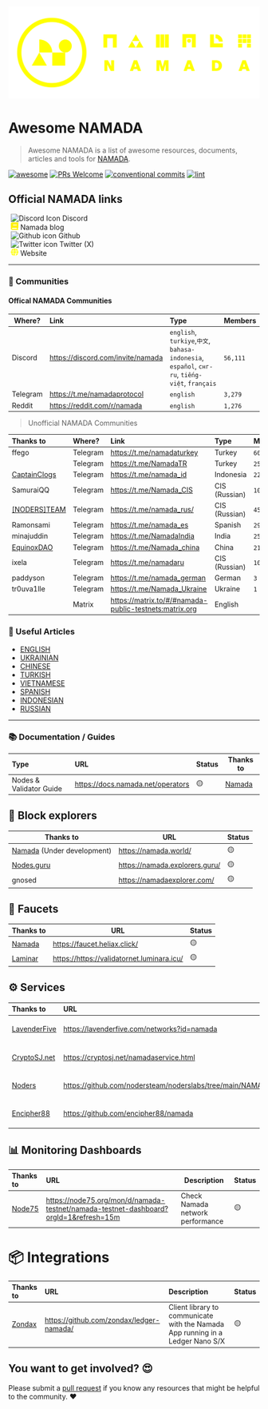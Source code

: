 <picture class="banner-logo-container">
  <source media="(prefers-color-scheme: dark)" srcset="./assets/logo_namada_for_dark_mode.svg">
  <source media="(prefers-color-scheme: light)" srcset="./assets/logo_namada_for_light_mode.svg">
  <img alt="namada_logo_banner" src="./assets/logo_namada_for_dark_mode.svg" id="banner-logo">
</picture>

# Awesome NAMADA

> Awesome NAMADA is a list of awesome resources, documents, articles and tools for [NAMADA](https://namada.net).

[![awesome](https://cdn.rawgit.com/sindresorhus/awesome/d7305f38d29fed78fa85652e3a63e154dd8e8829/media/badge.svg?style=for-the-badge)](https://github.com/anoma/namada-awesome)
[![PRs Welcome](https://img.shields.io/badge/PRs-welcome-brightgreen.svg?style=for-the-badge)](https://makeapullrequest.com)
[![conventional commits](https://img.shields.io/badge/Conventional%20Commits-1.0.0-yellow.svg?style=for-the-badge&logo=conventionalcommits)](https://conventionalcommits.org)
[![lint](https://img.shields.io/github/actions/workflow/status/mellifera-labs/namada-awesome/lint.yml?label=Lint&style=for-the-badge&logo=github)](https://github.com/mellifera-labs/namada-awesome/actions/workflows/lint.yml)

## Official NAMADA links

<div>
  <a href="https://discord.com/invite/namada" style="text-decoration: none; margin-left: 5px; display: inline-block;">
    <picture>
      <source media="(prefers-color-scheme: dark)" srcset="https://cdn.simpleicons.org/discord/yellow">
      <source media="(prefers-color-scheme: light)" srcset="https://cdn.simpleicons.org/discord/black">
      <img height="15" width="15" alt="Discord Icon" src="https://cdn.simpleicons.org/discord/yellow">
    </picture> Discord
  </a>
</div>

<div>
  <a href="https://namada.net/blog" style="text-decoration: none; margin-left: 5px; display: inline-block;">
    <picture>
      <source media="(prefers-color-scheme: dark)" srcset="./assets/blog-yellow.svg">
      <source media="(prefers-color-scheme: light)" srcset="./assets/blog-black.svg">
      <img height="15" width="15" alt="Medium icon" src="./assets/blog-yellow.svg">
    </picture> Namada blog
  </a>
</div>

<div>
  <a href="https://github.com/anoma/namada" style="text-decoration: none; margin-left: 5px; display: inline-block;">
    <picture>
      <source media="(prefers-color-scheme: dark)" srcset="https://cdn.simpleicons.org/github/yellow">
      <source media="(prefers-color-scheme: light)" srcset="https://cdn.simpleicons.org/github/black">
      <img height="15" width="15" alt="Github icon" src="https://cdn.simpleicons.org/github/yellow">
    </picture> Github
  </a>
</div>

<div>
  <a href="https://twitter.com/namada" style="text-decoration: none; margin-left: 5px; display: inline-block;">
    <picture>
      <source media="(prefers-color-scheme: dark)" srcset="https://cdn.simpleicons.org/x/yellow">
      <source media="(prefers-color-scheme: light)" srcset="https://cdn.simpleicons.org/x/black">
      <img height="15" width="15" alt="Twitter icon" src="https://cdn.simpleicons.org/x/yellow">
    </picture> Twitter (X)
  </a>
</div>

<div>
  <a href="https://namada.net" style="text-decoration: none; margin-left: 5px; display: inline-block;">
    <picture>
      <source media="(prefers-color-scheme: dark)" srcset="./assets/globe-yellow.svg">
      <source media="(prefers-color-scheme: light)" srcset="./assets/globe-black.svg">
      <img height="15" width="15" alt="Website icon" src="./assets/globe-yellow.svg">
    </picture>  Website
  </a>
</div>

---

### 🤝 Communities

#### **Offical NAMADA Communities**

| Where?   | Link                                | Type                                                                                           | Members                      |
| -------- |:----------------------------------- |:---------------------------------------------------------------------------------------------- |:---------------------------- |
| Discord  | <https://discord.com/invite/namada> | `english`, `turkiye`,`中文`, `bahasa-indonesia`, `español`, `снг-ru`, `tiếng-việt`, `français` | <!--members_count-->`56,111` |
| Telegram | <https://t.me/namadaprotocol>       | `english`                                                                                      | <!--members_count-->`3,279`  |
| Reddit   | <https://reddit.com/r/namada>       | `english`                                                                                      | <!--members_count-->`1,276`  |
  
> Unofficial NAMADA Communities

| Thanks to                                        | Where?   | Link                          | Type          | Members                  |
|:------------------------------------------------ |:-------- |:----------------------------- |:------------- |:------------------------ |
| ffego                                            | Telegram | <https://t.me/namadaturkey>   | Turkey        | <!--members_count-->`602` |
|                                                  | Telegram | <https://t.me/NamadaTR>       | Turkey        | <!--members_count-->`255` |
| [CaptainClogs](https://twitter.com/captainclogs) | Telegram | <https://t.me/namada_id>      | Indonesia     | <!--members_count-->`222` |
| SamuraiQQ                                        | Telegram | <https://t.me/Namada_CIS>     | CIS (Russian) | <!--members_count-->`100` |
| [[NODERS]TEAM](https://noders.team/)             | Telegram | <https://t.me/namada_rus/>    | CIS (Russian) | <!--members_count-->`45` |
| Ramonsami                                        | Telegram | <https://t.me/namada_es>      | Spanish       | <!--members_count-->`29` |
| minajuddin                                       | Telegram | <https://t.me/NamadaIndia>    | India         | <!--members_count-->`25` |
| [EquinoxDAO](https://www.equinoxdao.xyz)         | Telegram | <https://t.me/Namada_china>   | China         | <!--members_count-->`21` |
| ixela                                            | Telegram | <https://t.me/namadaru>       | CIS (Russian) | <!--members_count-->`10` |
| paddyson                                         | Telegram | <https://t.me/namada_german>  | German        | <!--members_count-->`3` |
| tr0uva1lle                                       | Telegram | <https://t.me/Namada_Ukraine> | Ukraine       | <!--members_count-->`1` |
|                                                  | Matrix   | <https://matrix.to/#/#namada-public-testnets:matrix.org> | English |    |
### 📰 Useful Articles

- [ENGLISH](./articles/ENGLISH.md)
- [UKRAINIAN](./articles/UKRAINIAN.md)
- [CHINESE](./articles/chinese.md)
- [TURKISH](./articles/turkish.md)
- [VIETNAMESE](./articles/vietnamese.md)
- [SPANISH](./articles/spanish.md)
- [INDONESIAN](./articles/indonesian.md)
- [RUSSIAN](./articles/russian.md)

---

### 📚 Documentation / Guides

| Type                    | URL                                 | Status | Thanks to                    |
|:----------------------- |:----------------------------------- | ------ | ---------------------------- |
| Nodes & Validator Guide | <https://docs.namada.net/operators> | 🟡     | [Namada](https://namada.net) |

## 🔭 Block explorers

| Thanks to                                        | URL                              | Status |
| ------------------------------------------------ | -------------------------------- | ------ |
| [Namada](https://namada.net) (Under development) | <https://namada.world/>          | 🟡     |
| [Nodes.guru](https://nodes.guru/)                | <https://namada.explorers.guru/> | 🟡     |
| gnosed                                           | <https://namadaexplorer.com/>    | 🟡     |

## 🚰 Faucets

| Thanks to | URL                            | Status |
| --------- | ------------------------------ | ------ |
| [Namada](https://namada.net)    | <https://faucet.heliax.click/> | 🟡     |
| [Laminar](https://luminara.icu/)| <https://https://validatornet.luminara.icu/> | 🟡 |

## ⚙️ Services

| Thanks to                                  | URL                                                         | Description                                   | Network                                                                | Status|
|:------------------------------------------ |:----------------------------------------------------------- |:--------------------------------------------- |:---------------------------------------------------------------------- |:------|
| [LavenderFive](https://lavenderfive.com/)  | <https://lavenderfive.com/networks?id=namada>               | `snapshot`, `api`                             | [current public testnet](https://namadaexplorer.com/)                  | 🟡    |
| [CryptoSJ.net](https://cryptosj.net/)      | <https://cryptosj.net/namadaservice.html>                   | `snapshot`,`addrbook`,`rpc`,`genesis` `peers` | [current public testnet](https://namadaexplorer.com/)                  | 🟡    |
| [Noders](https://noders.team/)             | <https://github.com/nodersteam/noderslabs/tree/main/NAMADA> | `Scripts for node installation, monitoring, token request, etc | [current public testnet](https://namadaexplorer.com/) | 🟡    |
| [Encipher88](https://github.com/encipher88)| <https://github.com/encipher88/namada>                      | Scripts to check if you are proposer or signer | [current public testnet](https://namadaexplorer.com/)                 | 🟡    |

## 📊 Monitoring Dashboards

| Thanks to                      | URL                                                                                    | Description                        | Status |
|:------------------------------ |:-------------------------------------------------------------------------------------- | ---------------------------------- |:------ |
| [Node75](https://node75.org/)  | <https://node75.org/mon/d/namada-testnet/namada-testnet-dashboard?orgId=1&refresh=15m>   | Check Namada network performance | 🟡     |

# 📦 Integrations

| Thanks to                                  | URL                                                         | Description                                                                                 | Status |
|:------------------------------------------ |:----------------------------------------------------------- |:--------------------------------------------------------------------------------------------|:------ |
| [Zondax](https://zondax.ch/)               | <https://github.com/zondax/ledger-namada/>                  | Client library to communicate with the Namada App running in a Ledger Nano S/X              | 🟡     |

## You want to get involved? 😍

Please submit a [pull request](https://github.com/MELLIFERA-Labs/namada-awesome/pulls) if you know any resources that might be helpful to the community. ❤️
